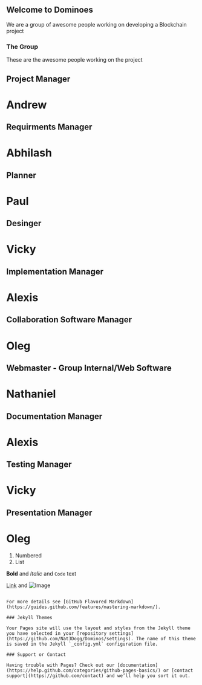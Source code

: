 ## Welcome to Dominoes

We are a group of awesome people working on developing a Blockchain project

### The Group

These are the awesome people working on the project

## Project Manager
  # Andrew
## Requirments Manager 
  # Abhilash
## Planner
  # Paul
## Desinger 
  # Vicky
## Implementation Manager
  # Alexis
## Collaboration Software Manager
  # Oleg
## Webmaster - Group Internal/Web Software
  # Nathaniel
## Documentation Manager
  # Alexis
## Testing Manager
  # Vicky
## Presentation Manager
  # Oleg

1. Numbered
2. List

**Bold** and _Italic_ and `Code` text

[Link](url) and ![Image](src)
```

For more details see [GitHub Flavored Markdown](https://guides.github.com/features/mastering-markdown/).

### Jekyll Themes

Your Pages site will use the layout and styles from the Jekyll theme you have selected in your [repository settings](https://github.com/Nat3Dogg/Dominos/settings). The name of this theme is saved in the Jekyll `_config.yml` configuration file.

### Support or Contact

Having trouble with Pages? Check out our [documentation](https://help.github.com/categories/github-pages-basics/) or [contact support](https://github.com/contact) and we’ll help you sort it out.
